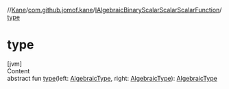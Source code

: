 //[Kane](../../index.md)/[com.github.jomof.kane](../index.md)/[IAlgebraicBinaryScalarScalarScalarFunction](index.md)/[type](type.md)



# type  
[jvm]  
Content  
abstract fun [type](type.md)(left: [AlgebraicType](../../com.github.jomof.kane.impl.types/-algebraic-type/index.md), right: [AlgebraicType](../../com.github.jomof.kane.impl.types/-algebraic-type/index.md)): [AlgebraicType](../../com.github.jomof.kane.impl.types/-algebraic-type/index.md)  



